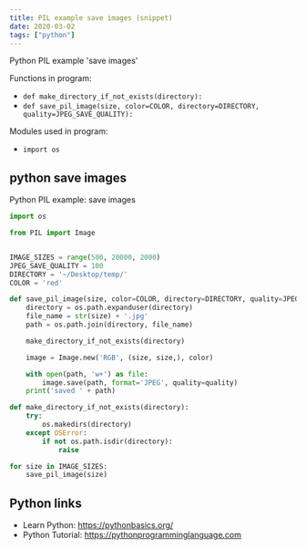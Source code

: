 ```yaml
---
title: PIL example save images (snippet)
date: 2020-03-02
tags: ["python"]
---
```

Python PIL example 'save images'

Functions in program: 
* `def make_directory_if_not_exists(directory):`
* `def save_pil_image(size, color=COLOR, directory=DIRECTORY, quality=JPEG_SAVE_QUALITY):`

Modules used in program: 
* `import os`

## python save images

Python PIL example: save images

```python
import os

from PIL import Image


IMAGE_SIZES = range(500, 20000, 2000)
JPEG_SAVE_QUALITY = 100
DIRECTORY = '~/Desktop/temp/'
COLOR = 'red'

def save_pil_image(size, color=COLOR, directory=DIRECTORY, quality=JPEG_SAVE_QUALITY):
    directory = os.path.expanduser(directory)
    file_name = str(size) + '.jpg'
    path = os.path.join(directory, file_name)

    make_directory_if_not_exists(directory)

    image = Image.new('RGB', (size, size,), color)

    with open(path, 'w+') as file:
        image.save(path, format='JPEG', quality=quality)
    print('saved ' + path)

def make_directory_if_not_exists(directory):
    try: 
        os.makedirs(directory)
    except OSError:
        if not os.path.isdir(directory):
            raise

for size in IMAGE_SIZES:
    save_pil_image(size)

```

## Python links

- Learn Python: https://pythonbasics.org/
- Python Tutorial: https://pythonprogramminglanguage.com
